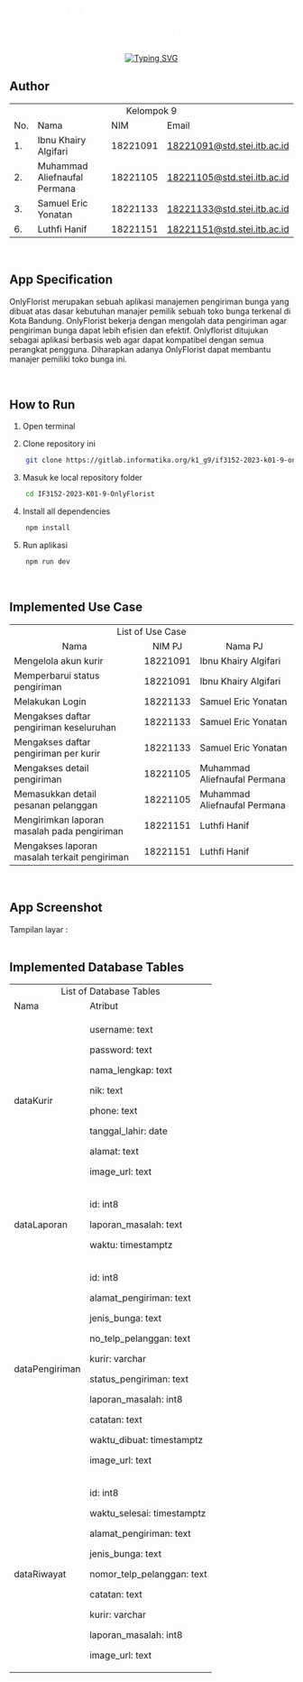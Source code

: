 <div align="center">
    <h1 align="center">
    <span style="color: white; font-weight: bold;">TUGAS BESAR IF3152 REKAYASA PERANGKAT LUNAK</span>
    </h1>
</div>

<div align="center">
    <!-- Typing SVG by DenverCoder1 - https://github.com/DenverCoder1/readme-typing-svg -->
    <a href="https://git.io/typing-svg"><img src="https://readme-typing-svg.demolab.com?font=Fira+Code&pause=1000&color=747B2E&center=true&vCenter=true&width=700&lines=Kelompok+9+-+K1;Sistem+dan+Teknologi+Informasi;OnlyFlorist" alt="Typing SVG" />
    </a>
</div>

## **Author**

<p align="center"> 
<table>
    <tr>
        <td colspan=4 align="center">Kelompok 9</td>
    </tr>
    <tr>
        <td>No.</td>
        <td>Nama</td>
        <td>NIM</td>
        <td>Email</td>
    </tr>
    <tr>
        <td>1.</td>
        <td>Ibnu Khairy Algifari</td>
        <td>18221091</td>
        <td><a href="mailto:18221091@std.stei.itb.ac.id">18221091@std.stei.itb.ac.id</a></td>
    </tr>
    <tr>
        <td>2.</td>
        <td>Muhammad Aliefnaufal Permana</td>
        <td>18221105</td>
        <td><a href="mailto:18221105@std.stei.itb.ac.id">18221105@std.stei.itb.ac.id</a></td>
    </tr>
    <tr>
        <td>3.</td>
        <td>Samuel Eric Yonatan</td>
        <td>18221133</td>
        <td><a href="mailto:18221133@std.stei.itb.ac.id">18221133@std.stei.itb.ac.id</a></td>
    </tr>
    <tr>
        <td>6.</td>
        <td>Luthfi Hanif</td>
        <td>18221151</td>
        <td><a href="mailto:18221151@std.stei.itb.ac.id">18221151@std.stei.itb.ac.id</a></td>
    </tr>
</table>
</p>

<br>

## **App Specification**
<p>
    OnlyFlorist merupakan sebuah aplikasi manajemen pengiriman bunga
    yang dibuat atas dasar kebutuhan manajer pemilik sebuah toko bunga
    terkenal di Kota Bandung. OnlyFlorist bekerja dengan mengolah data
    pengiriman agar pengiriman bunga dapat lebih efisien dan efektif.
    Onlyflorist ditujukan sebagai aplikasi berbasis web agar dapat
    kompatibel dengan semua perangkat pengguna. Diharapkan adanya
    OnlyFlorist dapat membantu manajer pemiliki toko bunga ini.
</p>

</br>

## **How to Run**
1. Open terminal</br>

2. Clone repository ini</br>
```bash
    git clone https://gitlab.informatika.org/k1_g9/if3152-2023-k01-9-onlyflorist.git
```

3. Masuk ke local repository folder</br>
```bash
    cd IF3152-2023-K01-9-OnlyFlorist
```

4. Install all dependencies</br>
```bash
    npm install
```

5. Run aplikasi</br>
```bash
    npm run dev
```

<br>

## **Implemented Use Case**

<p className="d-flex justify-content-center" align="center"> 
<table>
    <tr>
        <td colspan=4 align="center">List of Use Case</td>
    </tr>
    <tr>
        <td align="center">Nama</td>
        <td align="center">NIM PJ</td>
        <td align="center">Nama PJ</td>
    </tr>
    <tr>
        <td>Mengelola akun kurir</td>
        <td>18221091</td>
        <td>Ibnu Khairy Algifari</td>
    </tr>
    <tr>
        <td>Memperbarui status pengiriman</td>
        <td>18221091</td>
        <td>Ibnu Khairy Algifari</td>
    </tr>
    <tr>
        <td>Melakukan Login</td>
        <td>18221133</td>
        <td>Samuel Eric Yonatan</td>
    </tr>
    <tr>
        <td>Mengakses daftar pengiriman keseluruhan</td>
        <td>18221133</td>
        <td>Samuel Eric Yonatan</td>
    </tr>
    <tr>
        <td>Mengakses daftar pengiriman per kurir</td>
        <td>18221133</td>
        <td>Samuel Eric Yonatan</td>
    </tr>
    <tr>
        <td>Mengakses detail pengiriman</td>
        <td>18221105</td>
        <td>Muhammad Aliefnaufal Permana</td>
    </tr>
    <tr>
        <td>Memasukkan detail pesanan pelanggan</td>
        <td>18221105</td>
        <td>Muhammad Aliefnaufal Permana</td>
    </tr>
    <tr>
        <td>Mengirimkan laporan masalah pada pengiriman</td>
        <td>18221151</td>
        <td>Luthfi Hanif</td>
    </tr>
    <tr>
        <td>Mengakses laporan masalah terkait pengiriman</td>
        <td>18221151</td>
        <td>Luthfi Hanif</td>
    </tr>
</table>
</p>

<br>

## **App Screenshot**
Tampilan layar : 
<br></br>

## **Implemented Database Tables**
<p align="center"> 
<table>
    <tr>
        <td colspan=4 align="center">List of Database Tables</td>
    </tr>
    <tr>
        <td>Nama</td>
        <td>Atribut</td>
    </tr>
    <tr>
        <td>dataKurir</td>
        <td>
            <p>username: text</p>
            <p>password: text</p>
            <p>nama_lengkap: text</p>
            <p>nik: text</p>
            <p>phone: text</p>
            <p>tanggal_lahir: date</p>
            <p>alamat: text</p>
            <p>image_url: text</p>
        </td>
    </tr>
    <tr>
        <td>dataLaporan</td>
        <td>
            <p>id: int8</p>
            <p>laporan_masalah: text</p>
            <p>waktu: timestamptz</p>
        </td>
    </tr>
    <tr>
        <td>dataPengiriman</td>
        <td>
            <p>id: int8</p>
            <p>alamat_pengiriman: text</p>
            <p>jenis_bunga: text</p>
            <p>no_telp_pelanggan: text</p>
            <p>kurir: varchar</p>
            <p>status_pengiriman: text</p>
            <p>laporan_masalah: int8</p>
            <p>catatan: text</p>
            <p>waktu_dibuat: timestamptz</p>
            <p>image_url: text</p>
        </td>
    </tr>
    <tr>
        <td>dataRiwayat</td>
        <td>
            <p>id: int8</p>
            <p>waktu_selesai: timestamptz</p>
            <p>alamat_pengiriman: text</p>
            <p>jenis_bunga: text</p>
            <p>nomor_telp_pelanggan: text</p>
            <p>catatan: text</p>
            <p>kurir: varchar</p>
            <p>laporan_masalah: int8</p> 
            <p>image_url: text</p> 
        </td>
    </tr>
</table>
</p>

<br>